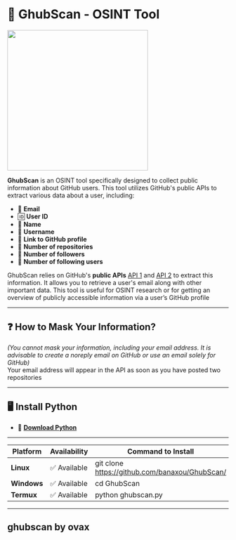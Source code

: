 # 🔎 GhubScan - OSINT Tool 
<img src="https://github.com/user-attachments/assets/157de8d0-a6e8-4385-a79c-890dbfe73960" width="320px" height="320">


**GhubScan** is an OSINT tool specifically designed to collect public information about GitHub users. This tool utilizes GitHub's public APIs to extract various data about a user, including: 

- 📧 **Email**
- 🆔 **User ID**
- 📝 **Name**
- 🔑 **Username**
- 🔗 **Link to GitHub profile**
- 📂 **Number of repositories**
- 👥 **Number of followers**
- 👤 **Number of following users**

GhubScan relies on GitHub's **public APIs** [API 1](https://api.github.com/users/banaxou/events/public) and [API 2](https://api.github.com/banaxou/exemple) to extract this information. It allows you to retrieve a user's email along with other important data. This tool is useful for OSINT research or for getting an overview of publicly accessible information via a user’s GitHub profile

---

## ❓ How to Mask Your Information?

*(You cannot mask your information, including your email address. It is advisable to create a noreply email on GitHub or use an email solely for GitHub)*  
Your email address will appear in the API as soon as you have posted two repositories

---

## 🖥️ Install Python  
- 🐍 **[Download Python](https://www.python.org/downloads/)**

---

| Platform      | Availability         | Command to Install                     |
|---------------|----------------------|----------------------------------------|
| **Linux**     | ✅ Available          |  git clone https://github.com/banaxou/GhubScan/ |                            
| **Windows**   | ✅ Available          | cd GhubScan                           |
| **Termux**    | ✅ Available          | python ghubscan.py                    |

---
## **ghubscan by ovax**
